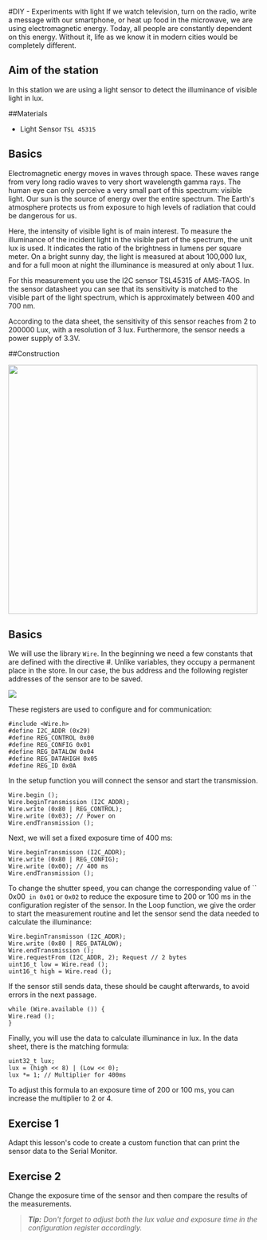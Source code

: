 #DIY - Experiments with light
If we watch television, turn on the radio, write a message with our smartphone, or heat up food in the microwave, we are using electromagnetic energy. Today, all people are constantly dependent on this energy. Without it, life as we know it in modern cities would be completely different.

## Aim of the station
In this station we are using a light sensor to detect the illuminance of visible light in lux.

##Materials
* Light Sensor `TSL 45315`

## Basics
Electromagnetic energy moves in waves through space. These waves range from very long radio waves to very short wavelength gamma rays. The human eye can only perceive a very small part of this spectrum: visible light. Our sun is the source of energy over the entire spectrum. The Earth's atmosphere protects us from exposure to high levels of radiation that could be dangerous for us.

Here, the intensity of visible light is of main interest. To measure the illuminance of the incident light in the visible part of the spectrum, the unit lux is used. It indicates the ratio of the brightness in lumens per square meter. On a bright sunny day, the light is measured at about 100,000 lux, and for a full moon at night the illuminance is measured at only about 1 lux.

For this measurement you use the I2C sensor TSL45315 of AMS-TAOS. In the sensor datasheet you can see that its sensitivity is matched to the visible part of the light spectrum, which is approximately between 400 and 700 nm.

According to the data sheet, the sensitivity of this sensor reaches from 2 to 200000 Lux, with a resolution of 3 lux. Furthermore, the sensor needs a power supply of 3.3V.

##Construction

<Img src="https://raw.githubusercontent.com/sensebox/resources/master/images/edu/Aufbau_station_6.png" width = "500" />

## Basics
We will use the library `Wire`. In the beginning we need a few constants that are defined  with the directive #. Unlike variables, they occupy a permanent place in the store. In our case, the bus address and the following register addresses of the sensor are to be saved.

<Img src = "https://raw.githubusercontent.com/sensebox/resources/master/images/edu//Grundlagen_Station_6.png" />

These registers are used to configure and for communication:

```arduino
#include <Wire.h>
#define I2C_ADDR (0x29)
#define REG_CONTROL 0x00
#define REG_CONFIG 0x01
#define REG_DATALOW 0x04
#define REG_DATAHIGH 0x05
#define REG_ID 0x0A
```

In the setup function you will connect the sensor and start the transmission.

```arduino
Wire.begin ();
Wire.beginTransmission (I2C_ADDR);
Wire.write (0x80 | REG_CONTROL);
Wire.write (0x03); // Power on
Wire.endTransmission ();
```

Next, we will set a fixed exposure time of 400 ms:

```arduino
Wire.beginTransmisson (I2C_ADDR);
Wire.write (0x80 | REG_CONFIG);
Wire.write (0x00); // 400 ms
Wire.endTransmission ();
```

To change the shutter speed, you can change the corresponding value of `` 0x00` in 0x01` or `0x02` to reduce the exposure time to 200 or 100 ms in the configuration register of the sensor.
In the Loop function, we give the order to start the measurement routine and let the sensor send the data needed to calculate the illuminance:

```arduino
Wire.beginTransmisson (I2C_ADDR);
Wire.write (0x80 | REG_DATALOW);
Wire.endTransmission ();
Wire.requestFrom (I2C_ADDR, 2); Request // 2 bytes
uint16_t low = Wire.read ();
uint16_t high = Wire.read ();
```

If the sensor still sends data, these should be caught afterwards, to avoid errors in the next passage.

```arduino
while (Wire.available ()) {
Wire.read ();
}
```

Finally, you will use the data to calculate illuminance in lux. In the data sheet, there is the matching formula:

```arduino
uint32_t lux;
lux = (high << 8) | (Low << 0);
lux *= 1; // Multiplier for 400ms
```

To adjust this formula to an exposure time of 200 or 100 ms, you can increase the multiplier to 2 or 4.

## Exercise 1
Adapt this lesson's code to create a custom function that can print the sensor data to the Serial Monitor.

## Exercise 2
Change the exposure time of the sensor and then compare the results of the measurements.

> ***Tip:*** *Don't forget to adjust both the lux value and exposure time in the configuration register accordingly.*
